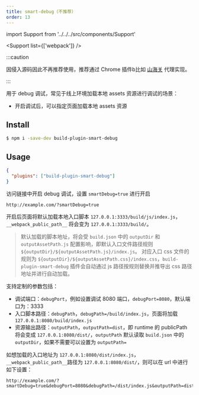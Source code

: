 ```yaml
---
title: smart-debug（不推荐）
order: 13
---
```


import Support from '../../../src/components/Support'

<Support list={['webpack']} />

:::caution

因侵入源码因此不再推荐使用，推荐通过 Chrome 插件b比如 [山海关](https://chrome.google.com/webstore/detail/%E5%B1%B1%E6%B5%B7%E5%85%B3%E6%8F%92%E4%BB%B6/jfalnandddhgfnmejfgjgfbfnnkhljog) 代理实现。

:::


用于 debug 调试，常见于线上环境加载本地 assets 资源进行调试的场景：

- 开启调试后，可以指定页面加载本地 assets 资源

## Install

```bash
$ npm i -save-dev build-plugin-smart-debug
```

## Usage

```json
{
  "plugins": ["build-plugin-smart-debug"]
}
```

访问链接中开启 debug 调试，设置 `smartDebug=true` 进行开启

```
http://example.com/?smartDebug=true
```

开启后页面将默认加载本地入口脚本 `127.0.0.1:3333/build/js/index.js`，`__webpack_public_path__` 将会变为 `127.0.0.1:3333/build/`。

> 默认加载的脚本地址，将会受 `build.json` 中的 `outputDir` 和 `outputAssetPath.js` 配置影响，即默认入口文件路径规则 `${outputDir}/${outputAssetPath.js}/index.js`。
> 对应入口 css 文件的规则为 `${outputDir}/${outputAssetPath.css}/index.css`，`build-plugin-smart-debug` 插件会自动通过 js 路径按规则替换并推导出 css 路径地址并进行自动加载。

支持定制的参数包括：

- 调试端口：`debugPort`，例如设置调试 8080 端口，`debugPort=8080`，默认端口为：3333
- 入口脚本路径：`debugPath`，`debugPath=/build/index.js`，页面将加载 `127.0.0.1:8080/build/index.js`
- 资源输出路径：`outputPath`，`outputPath=dist`，即 runtime 的 publicPath 将会变成 `127.0.0.1:8080/dist/`，`outputPath` 默认读取 `build.json` 中的 `outputDir`，如果不需要可以设置为 `outputPath=`

如想加载的入口地址为 `127.0.0.1:8080/dist/index.js`， `__webpack_public_path__`路径为 `127.0.0.1:8080/dist/`，则可以在 url 中进行如下设置：

```
http://example.com/?smartDebug=true&debugPort=8080&debugPath=/dist/index.js&outputPath=dist
```
